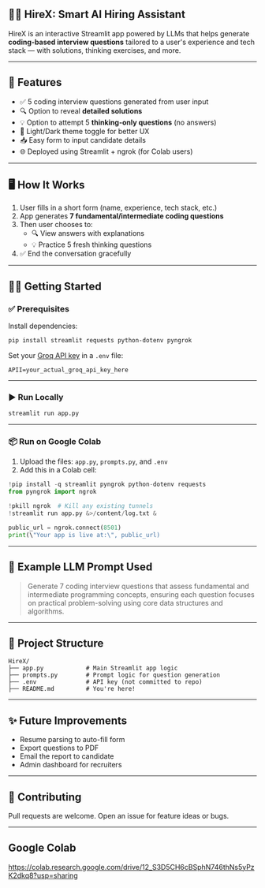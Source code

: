 ## 👩‍💼 HireX: Smart AI Hiring Assistant

HireX is an interactive Streamlit app powered by LLMs that helps generate **coding-based interview questions** tailored to a user's experience and tech stack — with solutions, thinking exercises, and more.

---

## 🚀 Features

- ✅ 5 coding interview questions generated from user input
- 🔍 Option to reveal **detailed solutions**
- 💡 Option to attempt 5 **thinking-only questions** (no answers)
- 🎨 Light/Dark theme toggle for better UX
- 📥 Easy form to input candidate details
- 🌐 Deployed using Streamlit + ngrok (for Colab users)

---

## 🖥️ How It Works

1. User fills in a short form (name, experience, tech stack, etc.)
2. App generates **7 fundamental/intermediate coding questions**
3. Then user chooses to:
   - 🔍 View answers with explanations
   - 💡 Practice 5 fresh thinking questions
4. ✅ End the conversation gracefully

---

## 🧑‍💻 Getting Started

### ✅ Prerequisites

Install dependencies:

```bash
pip install streamlit requests python-dotenv pyngrok
````

Set your [Groq API key](https://console.groq.com/) in a `.env` file:

```
APII=your_actual_groq_api_key_here
```

---

### ▶️ Run Locally

```bash
streamlit run app.py
```

---

### 📦 Run on Google Colab

1. Upload the files: `app.py`, `prompts.py`, and `.env`
2. Add this in a Colab cell:

```python
!pip install -q streamlit pyngrok python-dotenv requests
from pyngrok import ngrok

!pkill ngrok  # Kill any existing tunnels
!streamlit run app.py &>/content/log.txt &

public_url = ngrok.connect(8501)
print(\"Your app is live at:\", public_url)
```

---

## 🧠 Example LLM Prompt Used

> Generate 7 coding interview questions that assess fundamental and intermediate programming concepts, ensuring each question focuses on practical problem-solving using core data structures and algorithms.

---

## 📁 Project Structure

```
HireX/
├── app.py            # Main Streamlit app logic
├── prompts.py        # Prompt logic for question generation
├── .env              # API key (not committed to repo)
├── README.md         # You're here!
```

---

## ✨ Future Improvements

* Resume parsing to auto-fill form
* Export questions to PDF
* Email the report to candidate
* Admin dashboard for recruiters

---

## 🤝 Contributing

Pull requests are welcome. Open an issue for feature ideas or bugs.

---

## Google Colab

https://colab.research.google.com/drive/12_S3D5CH6cBSphN746thNs5yPzK2dkq8?usp=sharing
